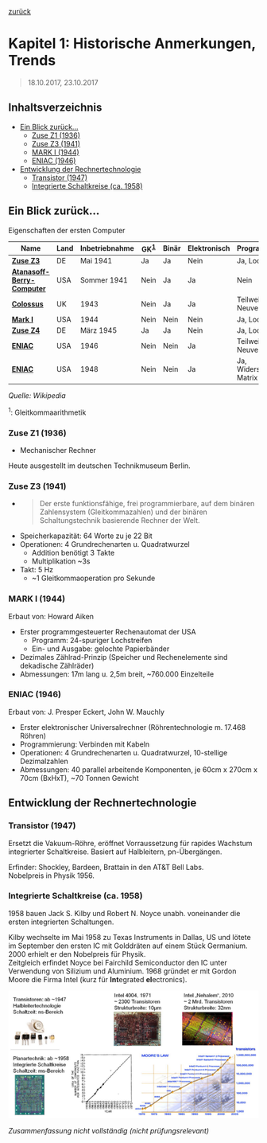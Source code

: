 [zurück](README.md)

# Kapitel 1: Historische Anmerkungen, Trends

> 18.10.2017, 23.10.2017

## Inhaltsverzeichnis

- [Ein Blick zurück...](#ein-blick-zurück)
    - [Zuse Z1 (1936)](#zuse-z1-1936)
    - [Zuse Z3 (1941)](#zuse-z3-1941)
    - [MARK I (1944)](#mark-i-1944)
    - [ENIAC (1946)](#eniac-1946)
- [Entwicklung der Rechnertechnologie](#entwicklung-der-rechnertechnologie)
    - [Transistor (1947)](#transistor-1947)
    - [Integrierte Schaltkreise (ca. 1958)](#integrierte-schaltkreise-ca-1958)

## Ein Blick zurück...

Eigenschaften der ersten Computer

| Name | Land | Inbetriebnahme | GK<sup>[1](#gleitkomma)</sup> | Binär | Elektronisch | Programmierbar | Turingmächtig |
| --- | --- | --- | --- | --- | --- | --- | --- |
| **[Zuse Z3][zuse-z3]** | DE | Mai 1941 | Ja | Ja | Nein | Ja, Lochstreifen | Ja |
| **[Atanasoff-Berry-Computer][atanasoff-berry]** | USA | Sommer 1941 | Nein | Ja | Ja | Nein | Nein |
| **[Colossus][colossus]** | UK | 1943 | Nein | Ja | Ja | Teilweise, Neuverkabelung | Nein |
| **[Mark I][mark-i]** | USA | 1944 | Nein | Nein | Nein | Ja, Lochstreifen | Ja |
| **[Zuse Z4][zuse-z4]** | DE | März 1945 | Ja | Ja | Nein | Ja, Lochstreifen | Ja |
| **[ENIAC][eniac]** | USA | 1946 | Nein | Nein | Ja | Teilweise, Neuverkabelung | Ja |
| **[ENIAC][eniac]** | USA | 1948 | Nein | Nein | Ja | Ja, Widerstands-Matrix | Ja |

[zuse-z3]: https://de.wikipedia.org/wiki/Zuse_Z3
[atanasoff-berry]: https://de.wikipedia.org/wiki/Atanasoff-Berry-Computer
[colossus]: https://de.wikipedia.org/wiki/Colossus
[mark-i]: https://de.wikipedia.org/wiki/Mark_I_(Computer)
[zuse-z4]: https://de.wikipedia.org/wiki/Zuse_Z4
[eniac]: https://de.wikipedia.org/wiki/ENIAC

_Quelle: Wikipedia_

<sup><a name="gleitkomma">1</a></sup>: Gleitkommaarithmetik

### Zuse Z1 (1936)

- Mechanischer Rechner

Heute ausgestellt im deutschen Technikmuseum Berlin.

### Zuse Z3 (1941)

- > Der erste funktionsfähige, frei programmierbare, auf dem binären Zahlensystem (Gleitkommazahlen) und der binären Schaltungstechnik basierende Rechner der Welt.
- Speicherkapazität: 64 Worte zu je 22 Bit
- Operationen: 4 Grundrechenarten u. Quadratwurzel
    - Addition benötigt 3 Takte
    - Multiplikation ~3s
- Takt: 5 Hz 
    - ~1 Gleitkommaoperation pro Sekunde

### MARK I (1944)

Erbaut von: Howard Aiken

- Erster programmgesteuerter Rechenautomat der USA
    - Programm: 24-spuriger Lochstreifen
    - Ein- und Ausgabe: gelochte Papierbänder
- Dezimales Zählrad-Prinzip (Speicher und Rechenelemente sind dekadische Zählräder)
- Abmessungen: 17m lang u. 2,5m breit, ~760.000 Einzelteile

### ENIAC (1946)

Erbaut von: J. Presper Eckert, John W. Mauchly

- Erster elektronischer Universalrechner (Röhrentechnologie m. 17.468 Röhren)
- Programmierung: Verbinden mit Kabeln
- Operationen: 4 Grundrechenarten u. Quadratwurzel, 10-stellige Dezimalzahlen
- Abmessungen: 40 parallel arbeitende Komponenten, je 60cm x 270cm x 70cm (BxHxT), ~70 Tonnen Gewicht

## Entwicklung der Rechnertechnologie

### Transistor (1947)

Ersetzt die Vakuum-Röhre, eröffnet Vorraussetzung für rapides Wachstum integrierter Schaltkreise. Basiert auf Halbleitern, pn-Übergängen.

Erfinder: Shockley, Bardeen, Brattain in den AT&T Bell Labs.  
Nobelpreis in Physik 1956.

### Integrierte Schaltkreise (ca. 1958)

1958 bauen Jack S. Kilby und Robert N. Noyce unabh. voneinander die ersten integrierten Schaltungen.

Kilby wechselte im Mai 1958 zu Texas Instruments in Dallas, US und lötete im September den ersten IC mit Golddräten auf einem Stück Germanium. 2000 erhielt er den Nobelpreis für Physik.  
Zeitgleich erfindet Noyce bei Fairchild Semiconductor den IC unter Verwendung von Silizium und Aluminium. 1968 gründet er mit Gordon Moore die Firma Intel (kurz für **Int**egrated **el**ectronics).

![](img/01_1-entwicklung-der-rechnertechnologie.png)

_Zusammenfassung nicht vollständig (nicht prüfungsrelevant)_
